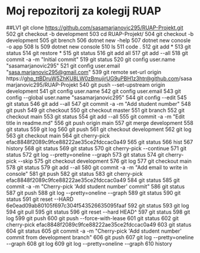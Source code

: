 # Moj repozitorij za kolegij RUAP

##LV1
git clone https://github.com/sasamarjanovic295/RUAP-Projekt.git
  502  git checkout -b development
  503  cd RUAP-Projekt/
  504  git checkout -b development
  505  git brench
  506  dotnet new -help
  507  dotnet new conosle -o app
  508  ls
  509  dotnet new console
  510  ls
  511  code .
  512  git add *
  513  git status
  514  git restore *
  515  git status
  516  git add all
  517  git add --all
  518  git commit -a -m "Initial commit"
  519  git status
  520  git config user.name "sasamarjanovic295"
  521  git config user.email "sasa.marjanovic295@gmail.com"
  539  git remote set-url origin https://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@github.com/sasamarjanovic295/RUAP-Projekt
  540  git push --set-upstream origin development
  541  git config user.name
  542  git config user.email
  543  git config --global user.name "sasamarjanovic295"
  544  git config --edit
  545  git status
  546  git add --all
  547  git commit -a -m "Add student number"
  548  git push
  549  git checkout
  550  git checkout master
  551  git branch
  552  git checkout main
  553  git status
  554  git add --all
  555  git commit -a -m "Edit title in readme.md"
  556  git push origin main
  557  git merge development
  558  git status
  559  git log
  560  git push
  561  git checkout development
  562  git log
  563  git checkout  main
  564  git cherry-pick  efac8848f2089c9fce88222ae35ce2fdccac0a49
  565  git status
  566  hist
  567  history
  568  git status
  569  git status
  570  git cherry-pick --continue
  571  git status
  572  git log --pretty=oneline --graph
  573  git status
  574  git cherry-pick --skip
  575  git checkout development
  576  git log
  577  git checkout  main
  578  git status
  579  git add --all
  580  git commit -a -m "Add email to write in console"
  581  git push
  582  git status
  583  git cherry-pick  efac8848f2089c9fce88222ae35ce2fdccac0a49
  584  git status
  585  git commit -a -m "Cherry-pick 'Add student number' commit"
  586  git status
  587  git push
  588  git log --pretty=oneline --graph
  589  git status
  590  git status
  591  git reset --HARD 6e0ead09ab80105f697c304f543526635095faaf
  592  git status
  593  git log
  594  git pull
  595  git status
  596  git reset --hard HEAD^
  597  git status
  598  git log
  599  git push
  600  git push --force-with-lease
  601  git status
  602  git cherry-pick  efac8848f2089c9fce88222ae35ce2fdccac0a49
  603  git status
  604  git status
  605  git commit -a -m "Cherry-pick 'Add student number' commit from development branch"
  606  git push
  607  git log --pretty=oneline --graph
  608  git log
  609  git log --pretty=oneline --graph
  610  history
